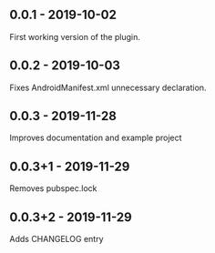 ## 0.0.1 - 2019-10-02

First working version of the plugin.

## 0.0.2 - 2019-10-03

Fixes AndroidManifest.xml unnecessary declaration.

## 0.0.3 - 2019-11-28

Improves documentation and example project

## 0.0.3+1 - 2019-11-29

Removes pubspec.lock

## 0.0.3+2 - 2019-11-29

Adds CHANGELOG entry